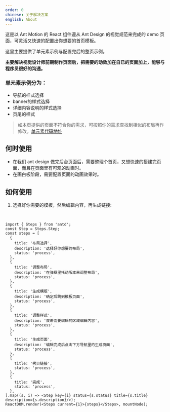 ```yaml
---
order: 0
chinese: 关于解决方案
english: About
---
```


这是以 Ant Motion 的 React 组件遵从 Ant Design 的视觉规范来完成的 demo 页面，可灵活又快速的配置出你想要的首页模板。

这里主要提供了单元素示例与配置完后的整页示例。

**主要解决视觉设计师前期制作页面后，把需要的动效加在自已的页面加上，能够与程序员很好的沟通。**

### 单元素示例分为：

- 导航的样式选择
- banner的样式选择
- 详细内容说明的样式选择
- 页尾的样式

> 如本页提供的页面不符合你的需求，可按照你的需求查找到相似的布局再作修改。[单元素代码地址](https://github.com/ant-motion/ant-motion/tree/master/src/theme/template/Templates/element)

## 何时使用

- 在我们 ant design 做完后台页面后，需要整理个首页，又想快速的搭建完页面，而且在页面里有可观的动画时。
- 在画白板阶段，需要配置页面的动画效果时。

## 如何使用

1. 选择好你需要的模板，然后编辑内容，再生成链接:

<br />

```__react
import { Steps } from 'antd';
const Step = Steps.Step;
const steps = [
  {
    title: '布局选择',
    description: '选择好你想要的布局',
    status: 'process',
  },
  {
    title: '调整布局',
    description: '在弹框里托动版本来调整布局',
    status: 'process',
  },
  {
    title: '生成模版',
    description: '确定后跳到模板页面',
    status: 'process',
  },
  {
    title: '调整样式',
    description: '双击需要编辑的区域编辑内容',
    status: 'process',
  },
  {
    title: '生成页面',
    description: '编辑完成后点击下方导航里的生成页面',
    status: 'process',
  },
  {
    title: '拷贝链接',
    status: 'process',
  },
  {
    title: '完成',
    status: 'process',
  },
].map((s, i) => <Step key={i} status={s.status} title={s.title} description={s.description}/>);
ReactDOM.render(<Steps current={1}>{steps}</Steps>, mountNode);
```

<style>
.ant-steps {
  max-width: 900px;
}
</style>
